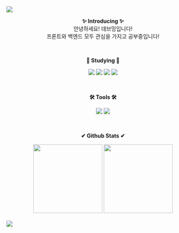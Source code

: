 <img src="https://capsule-render.vercel.app/api?type=waving&color=gradient&customColorList=15&height=200&section=header&text=Welcome&fontSize=90" />

<br>

<p align="center">
    <strong>✨ Introducing ✨</strong><br>
    안녕하세요! 데브밍입니다!<br>
    프론트와 백엔드 모두 관심을 가지고 공부중입니다!<br>
</p>

<br>

<p align="center">
    <strong>📝 Studying 📝</strong><br>
</p>

<p align="center" display="inline-block">
	<img src="https://img.shields.io/badge/HTML5-E34F26?style=flat&logo=HTML5&logoColor=white" />
	<img src="https://img.shields.io/badge/CSS3-1572B6?style=flat&logo=CSS3&logoColor=white" />
	<img src="https://img.shields.io/badge/javascript-F7DF1E?style=flat&logo=javascript&logoColor=white" />
	<img src="https://img.shields.io/badge/react-61DAFB?style=flat&logo=react&logoColor=white" />
</p>

<br>
<p align="center">
    <strong>🛠 Tools 🛠</strong><br>
</p>

<p align="center" display="inline-block">
	<img src="https://img.shields.io/badge/visualstudiocode-007ACC?style=flat&logo=visualstudiocode&logoColor=white" />
	<img src="https://img.shields.io/badge/github-181717?style=flat&logo=github&logoColor=white" />
</p>
<br>
<p align="center">
    <strong>✔ Github Stats ✔</strong><br>
</p>

<div align="center" display="inline-block">
    <img src="https://github-readme-stats.vercel.app/api/top-langs/?username=dev-vming&layout=compact" height="180em">
    <img src="https://github-readme-stats.vercel.app/api?username=dev-vming&show_icons=true" height="180em">
</div>
<br>

<img src='https://capsule-render.vercel.app/api?type=waving&color=gradient&customColorList=15&height=200&section=footer'/>
